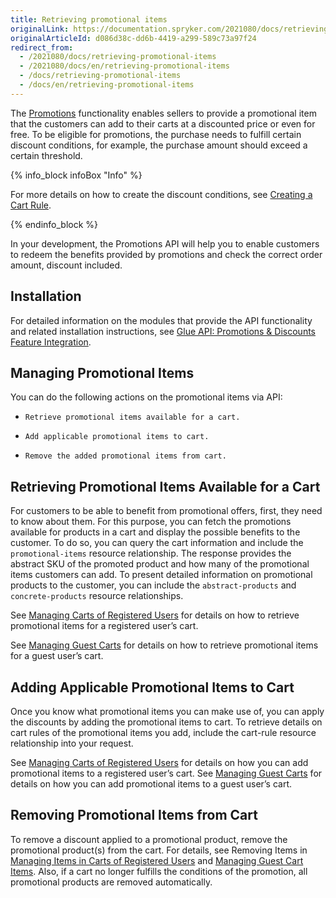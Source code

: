 ```yaml
---
title: Retrieving promotional items
originalLink: https://documentation.spryker.com/2021080/docs/retrieving-promotional-items
originalArticleId: d086d38c-dd6b-4419-a299-589c73a97f24
redirect_from:
  - /2021080/docs/retrieving-promotional-items
  - /2021080/docs/en/retrieving-promotional-items
  - /docs/retrieving-promotional-items
  - /docs/en/retrieving-promotional-items
---
```


The [Promotions](/docs/scos/user/features/{{page.version}}/promotions-discounts-feature-overview.html#promotional-product) functionality enables sellers to provide a promotional item that the customers can add to their carts at a discounted price or even for free. To be eligible for promotions, the purchase needs to fulfill certain discount conditions, for example, the purchase amount should exceed a certain threshold.

{% info_block infoBox "Info" %}

For more details on how to create the discount conditions, see [Creating a Cart Rule](/docs/scos/user/back-office-user-guides/{{page.version}}/merchandising/discount/creating-cart-rules.html).

{% endinfo_block %}

In your development, the Promotions API will help you to enable customers to redeem the benefits provided by promotions and check the correct order amount, discount included.

## Installation
For detailed information on the modules that provide the API functionality and related installation instructions, see [Glue API: Promotions & Discounts Feature Integration](/docs/scos/dev/feature-integration-guides/{{page.version}}/glue-api/glue-api-promotions-and-discounts-feature-integration.html).

## Managing Promotional Items
You can do the following actions on the promotional items via API:

*     Retrieve promotional items available for a cart.
*     Add applicable promotional items to cart.
*     Remove the added promotional items from cart.

## Retrieving Promotional Items Available for a Cart
For customers to be able to benefit from promotional offers, first, they need to know about them. For this purpose, you can fetch the promotions available for products in a cart and display the possible benefits to the customer. To do so, you can query the cart information and include the `promotional-items` resource relationship. The response provides the abstract SKU of the promoted product and how many of the promotional items customers can add. To present detailed information on promotional products to the customer, you can include the `abstract-products` and `concrete-products` resource relationships.

See [Managing Carts of Registered Users](/docs/scos/dev/glue-api-guides/{{page.version}}/managing-carts/carts-of-registered-users/carts-of-registered-users/managing-carts-of-registered-users.html) for details on how to retrieve promotional items for a registered user’s cart.

See [Managing Guest Carts](/docs/scos/dev/glue-api-guides/{{page.version}}/managing-carts/guest-carts/guest-carts/managing-guest-carts.html) for details on how to retrieve promotional items for a guest user’s cart.

## Adding Applicable Promotional Items to Cart
Once you know what promotional items you can make use of, you can apply the discounts by adding the promotional items to cart. To retrieve details on cart rules of the promotional items you add, include the cart-rule resource relationship into your request.

See [Managing Carts of Registered Users](/docs/scos/dev/glue-api-guides/{{page.version}}/managing-carts/carts-of-registered-users/carts-of-registered-users/managing-carts-of-registered-users.html) for details on how you can add promotional items to a registered user’s cart.
See [Managing Guest Carts](/docs/scos/dev/glue-api-guides/{{page.version}}/managing-carts/guest-carts/guest-carts/managing-guest-carts.html) for details on how you can add promotional items to a guest user’s cart.

## Removing Promotional Items from Cart
To remove a discount applied to a promotional product, remove the promotional product(s) from the cart. For details, see Removing Items in [Managing Items in Carts of Registered Users](/docs/scos/dev/glue-api-guides/{{page.version}}/managing-carts/carts-of-registered-users/managing-items-in-carts-of-registered-users.html#removing-items-from-cart) and [Managing Guest Cart Items](/docs/scos/dev/glue-api-guides/{{page.version}}/managing-carts/guest-carts/managing-guest-cart-items.html#removing-items-from-guest-carts). Also, if a cart no longer fulfills the conditions of the promotion, all promotional products are removed automatically.
